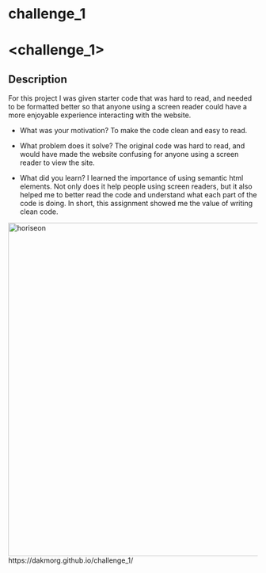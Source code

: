 # challenge_1
# <challenge_1>

## Description

For this project I was given starter code that was hard to read, and needed to be formatted better so that anyone using a screen
reader could have a more enjoyable experience interacting with the website.

- What was your motivation?
To make the code clean and easy to read.

- What problem does it solve?
The original code was hard to read, and would have made the website confusing for anyone using a screen reader to view the site.

- What did you learn?
I learned the importance of using semantic html elements. Not only does it help people using screen readers, but it also 
helped me to better read the code and understand what each part of the code is doing. 
In short, this assignment showed me the value of writing clean code. 
<img width="673" alt="horiseon" src="https://user-images.githubusercontent.com/108765820/180347935-f635a481-39e3-4830-b13e-81911486e5d2.PNG">
https://dakmorg.github.io/challenge_1/
